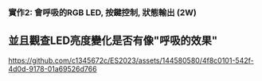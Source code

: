 ### 實作2: 會呼吸的RGB LED,  按鍵控制, 狀態輸出 (2W)

## 並且觀查LED亮度變化是否有像"呼吸的效果"



https://github.com/c1345672c/ES2023/assets/144580580/4f8c0101-542f-4d0d-9178-01a69526d766

